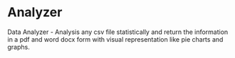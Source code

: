 # Analyzer
Data Analyzer - Analysis any csv file statistically and return the information in a pdf and word docx form with visual representation like pie charts and graphs.
